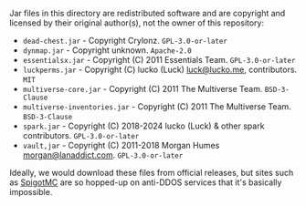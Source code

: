 Jar files in this directory are redistributed software and are copyright and
licensed by their original author(s), not the owner of this repository:

* `dead-chest.jar` - Copyright Crylonz. `GPL-3.0-or-later`
* `dynmap.jar` - Copyright unknown. `Apache-2.0`
* `essentialsx.jar` - Copyright (C) 2011  Essentials Team. `GPL-3.0-or-later`
* `luckperms.jar` - Copyright (C) lucko (Luck) <luck@lucko.me>, contributors.
  `MIT`
* `multiverse-core.jar` - Copyright (C) 2011 The Multiverse Team. `BSD-3-Clause`
* `multiverse-inventories.jar` - Copyright (C) 2011 The Multiverse Team.
  `BSD-3-Clause`
* `spark.jar` - Copyright (C) 2018-2024 lucko (Luck) & other spark
  contributors. `GPL-3.0-or-later`
* `vault,jar` - Copyright (C) 2011-2018 Morgan Humes <morgan@lanaddict.com>.
  `GPL-3.0-or-later`

Ideally, we would download these files from official releases, but sites
such as [SpigotMC](https://www.spigotmc.org/) are so hopped-up on anti-DDOS
services that it's basically impossible.
